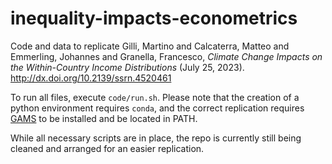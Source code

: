 # inequality-impacts-econometrics
Code and data to replicate Gilli, Martino and Calcaterra, Matteo and Emmerling, Johannes and Granella, Francesco, _Climate Change Impacts on the Within-Country Income Distributions_ (July 25, 2023). http://dx.doi.org/10.2139/ssrn.4520461

To run all files, execute `code/run.sh`. Please note that the creation of a python environment requires `conda`, and the correct replication requires [GAMS](https://www.gams.com/) to be installed and be located in PATH.

While all necessary scripts are in place, the repo is currently still being cleaned and arranged for an easier replication.

